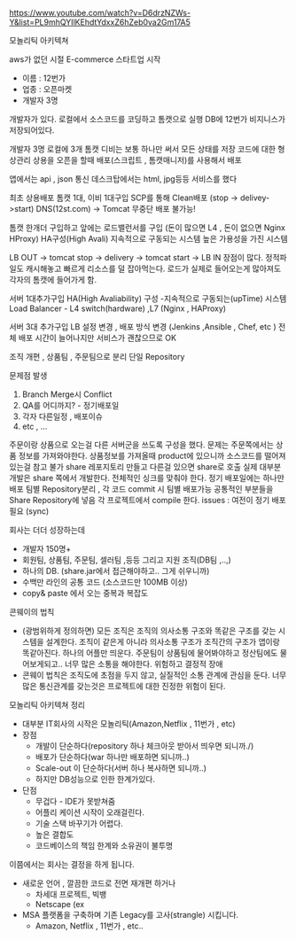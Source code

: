 https://www.youtube.com/watch?v=D6drzNZWs-Y&list=PL9mhQYIlKEhdtYdxxZ6hZeb0va2Gm17A5


모놀리틱 아키텍쳐

aws가 없던 시절 E-commerce 스타트업 시작
- 이름 : 12번가
- 업종 : 오픈마켓
- 개발자 3명


개발자가 있다. 로컬에서 소스코드를 코딩하고 톰캣으로 실행
DB에 12번가 비지니스가 저장되어있다.

개발자 3명
로컬에 3개 톰캣 디비는 보통 하나만 써서 모든 상태를 저장
코드에 대한 형상관리 
상용을 오픈을 할때 배포(스크립트 , 톰캣매니저)를 사용해서 배포

앱에서는 api , json 통신 데스크탑에서는 html, jpg등등 서비스를 했다

최초 상용배포
톰캣 1대, 이비 1대구입 SCP를 통해 Clean배포 (stop -> delivey->start)
DNS(12st.com) -> Tomcat
무중단 배포 불가능!

톰캣 한개더 구입하고 앞에는 로드밸런서를 구입 (돈이 많으면 L4 , 돈이 없으면 Nginx HProxy)
HA구성(High Avali) 지속적으로 구동되는 시스템 높은 가용성을 가진 시스템

LB OUT -> tomcat stop -> delivery -> tomcat start -> LB IN
장점이 많다. 정적파일도 캐시해놓고 빠르게 리소스를 덜 잡아먹는다. 로드가 실제로 들어오는게 많아져도
각자의 톰캣에 들어가게 함.

서버 1대추가구입
HA(High Avaliability) 구성 -지속적으로 구동되는(upTime) 시스템 
Load Balancer - L4 switch(hardware) ,L7 (Nginx , HAProxy)


서버 3대 추가구입
LB 설정 변경 , 배포 방식 변경 (Jenkins ,Ansible , Chef, etc )
전체 배포 시간이 늘어나지만 서비스가 괜찮으므로  OK

조직 개편 , 상품팀 , 주문팀으로 분리
단일 Repository

문제점 발생
1. Branch Merge시 Conflict
2. QA를 어디까지? - 정기배포일
3. 각자 다른일정 , 배포이슈
4. etc , ...

주문이랑 상품으로 오는걸 다른 서버군을 쓰도록
구성을 했다. 문제는 주문쪽에서는 상품 정보를 가져와야한다.
상품정보를 가져올때 product에 있으니까 소스코드를 떨어져있는걸
참고 불가 share 레포지토리 만들고 다른걸 있으면 share로 호출
실제 대부분 개발은 share 쪽에서 개발한다.
전체적인 싱크를 맞춰야 한다. 정기 배포일에는 하나만 배포
팀별 Repository분리 , 각 코드 commit 시 팀별 배포가능
공통적인 부분들을 Share Repository에 넣음
각 프로젝트에서 compile 한다.
issues : 여전이 정기 배포 필요 (sync)

회사는 더더 성장하는데
- 개발자 150명+
- 회원팀, 상품팀, 주문팀, 셀러팀 ,등등 그리고 지원 조직(DB팀 ,..,)
- 하나의 DB. (share.jar에서 접근해야하고.. 그게 쉬우니까)
- 수백만 라인의 공통 코드 (소스코드만 100MB 이상)
- copy& paste 에서 오는 중복과 복잡도

콘웨이의 법칙

- (광범위하게 정의하면) 모든 조직은 조직의 의사소통 구조와 똑같은 구조를 갖는 시스템을 설계한다.
조직이 같은게 아니라 의사소통 구조가 조직간의 구조가 앱이랑 똑같아진다.
하나의 어플만 띄운다. 주문팀이 상품팀에 물어봐야하고 정산팀에도 물어보게되고..
너무 많은 소통을 해야한다. 위험하고 결정적 장애
- 콘웨이 법칙은 조직도에 초점을 두지 않고, 실질적인 소통 관계에 관심을 둔다. 너무 많은 통신관계를 갖는것은 프로젝트에
대한 진정한 위험이 된다.

모놀리틱 아키텍쳐 정리
- 대부분 IT회사의 시작은 모놀리틱(Amazon,Netflix , 11번가 , etc)
- 장점
    - 개발이 단순하다(repository 하나 체크아웃 받아서 띄우면 되니까./)
    - 배포가 단순하다(war 하나만 배포하면 되니까..)
    - Scale-out 이 단순하다(서버 하나 복사하면 되니까..)
    - 하지만 DB성능으로 인한 한계가있다.
- 단점
    - 무겁다 - IDE가 못받쳐줌
    - 어플리 케이션 시작이 오래걸린다.
    - 기술 스택 바꾸기가 어렵다.
    - 높은 결합도
    - 코드베이스의 책임 한계와 소유권이 불투명
    
이쯤에서는 회사는 결정을 하게 됩니다.
- 새로운 언어 , 깔끔한 코드로 전면 재개편 하거나
    - 차세대 프로젝트, 빅뱅
    - Netscape (ex
- MSA 플랫폼을 구축하며 기존 Legacy를 고사(strangle) 시킵니다.
    - Amazon, Netflix , 11번가 , etc..